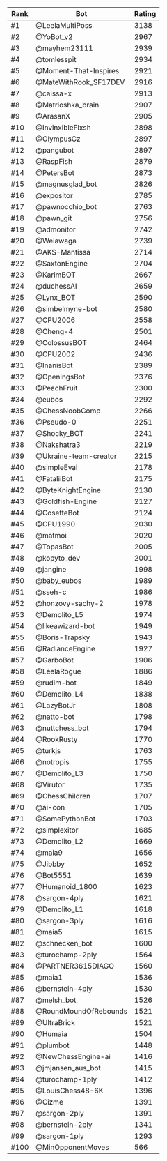 Rank|Bot|Rating
---|---|---
#1|@LeelaMultiPoss|3138
#2|@YoBot_v2|2967
#3|@mayhem23111|2939
#4|@tomlesspit|2934
#5|@Moment-That-Inspires|2921
#6|@MateWithRook_SF17DEV|2916
#7|@caissa-x|2913
#8|@Matrioshka_brain|2907
#9|@ArasanX|2905
#10|@InvinxibleFlxsh|2898
#11|@OlympusCz|2897
#12|@pangubot|2897
#13|@RaspFish|2879
#14|@PetersBot|2873
#15|@magnusglad_bot|2826
#16|@expositor|2785
#17|@pawnocchio_bot|2763
#18|@pawn_git|2756
#19|@admonitor|2742
#20|@Weiawaga|2739
#21|@AKS-Mantissa|2714
#22|@SaxtonEngine|2704
#23|@KarimBOT|2667
#24|@duchessAI|2659
#25|@Lynx_BOT|2590
#26|@simbelmyne-bot|2580
#27|@CPU2006|2558
#28|@Cheng-4|2501
#29|@ColossusBOT|2464
#30|@CPU2002|2436
#31|@InanisBot|2389
#32|@OpeningsBot|2376
#33|@PeachFruit|2300
#34|@eubos|2292
#35|@ChessNoobComp|2266
#36|@Pseudo-0|2251
#37|@Shocky_BOT|2241
#38|@Nakshatra3|2219
#39|@Ukraine-team-creator|2215
#40|@simpleEval|2178
#41|@FataliiBot|2175
#42|@ByteKnightEngine|2130
#43|@Goldfish-Engine|2127
#44|@CosetteBot|2124
#45|@CPU1990|2030
#46|@matmoi|2020
#47|@TopasBot|2005
#48|@kopyto_dev|2001
#49|@jangine|1998
#50|@baby_eubos|1989
#51|@sseh-c|1986
#52|@honzovy-sachy-2|1978
#53|@Demolito_L5|1974
#54|@likeawizard-bot|1949
#55|@Boris-Trapsky|1943
#56|@RadianceEngine|1927
#57|@GarboBot|1906
#58|@LeelaRogue|1886
#59|@rudim-bot|1849
#60|@Demolito_L4|1838
#61|@LazyBotJr|1808
#62|@natto-bot|1798
#63|@nuttchess_bot|1794
#64|@RookRusty|1770
#65|@turkjs|1763
#66|@notropis|1755
#67|@Demolito_L3|1750
#68|@Virutor|1735
#69|@ChessChildren|1707
#70|@ai-con|1705
#71|@SomePythonBot|1703
#72|@simplexitor|1685
#73|@Demolito_L2|1669
#74|@maia9|1656
#75|@Jibbby|1652
#76|@Bot5551|1639
#77|@Humanoid_1800|1623
#78|@sargon-4ply|1621
#79|@Demolito_L1|1618
#80|@sargon-3ply|1616
#81|@maia5|1615
#82|@schnecken_bot|1600
#83|@turochamp-2ply|1564
#84|@PARTNER3615DIAGO|1560
#85|@maia1|1536
#86|@bernstein-4ply|1530
#87|@melsh_bot|1526
#88|@RoundMoundOfRebounds|1521
#89|@UltraBrick|1521
#90|@Humaia|1504
#91|@plumbot|1448
#92|@NewChessEngine-ai|1416
#93|@jmjansen_aus_bot|1415
#94|@turochamp-1ply|1412
#95|@LouisChess48-6K|1396
#96|@Cizme|1391
#97|@sargon-2ply|1391
#98|@bernstein-2ply|1341
#99|@sargon-1ply|1293
#100|@MinOpponentMoves|566
